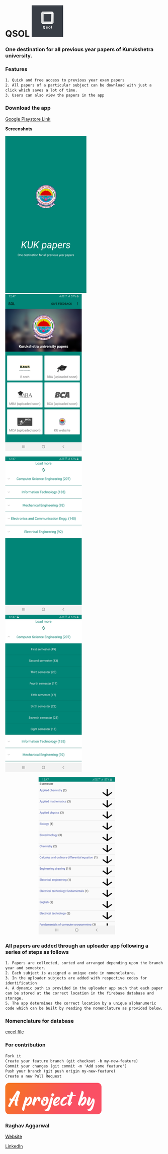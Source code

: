 # QSOL  <img src="/Screenshots/logo.png" height="100">

### One destination for all previous year papers of Kurukshetra university.


### Features
```Plain
1. Quick and free access to previous year exam papers
2. All papers of a particular subject can be download with just a click which saves a lot of time.
3. Users can also view the papers in the app

```


### Download the app
[Google Playstore Link](https://play.google.com/store/apps/details?id=com.application.kurukshetrauniversitypapers )


**Screenshots**

<img src="/Screenshots/Splashscreen.jpg" height="500"> &nbsp;&nbsp;&nbsp;&nbsp;&nbsp;&nbsp;&nbsp;&nbsp;&nbsp;&nbsp;&nbsp;&nbsp;&nbsp;&nbsp;&nbsp;&nbsp;&nbsp;&nbsp;&nbsp;&nbsp; <img src="/Screenshots/Dashboard.jpg" height="500">

<img src="/Screenshots/Expendablelist.jpg" height="500">  &nbsp;&nbsp;&nbsp;&nbsp;&nbsp;&nbsp;&nbsp;&nbsp;&nbsp;&nbsp;&nbsp;&nbsp;&nbsp;&nbsp;&nbsp;&nbsp;&nbsp;&nbsp;&nbsp;&nbsp;&nbsp;&nbsp;&nbsp;<img src="/Screenshots/expanded.jpg" height="500">

 &nbsp;&nbsp;&nbsp;&nbsp;&nbsp;&nbsp;&nbsp;&nbsp;&nbsp;&nbsp;&nbsp;&nbsp;&nbsp;&nbsp;&nbsp;&nbsp;&nbsp;&nbsp;&nbsp;&nbsp;&nbsp;&nbsp;&nbsp;&nbsp;&nbsp;&nbsp; <img src="/Screenshots/subjectlsit.jpg" height="500">





### All papers are added through an uploader app following a series of steps as follows

```Plain
1. Papers are collected, sorted and arranged depending upon the branch year and semester.
2. Each subject is assigned a unique code in nomenclature.
3. In the uploader subjects are added with respective codes for identification
4. A dynamic path is provided in the uploader app such that each paper can be stored at the correct location in the firebase database and storage.
5. The app determines the correct location by a unique alphanumeric code which can be built by reading the nomenclature as provided below.

```

### Nomenclature for database

[excel file](Nomenclature)


### For contribution
```
Fork it
Create your feature branch (git checkout -b my-new-feature)
Commit your changes (git commit -m 'Add some feature')
Push your branch (git push origin my-new-feature)
Create a new Pull Request
```


<img src="/Screenshots/gitone.png" height="100">

### Raghav Aggarwal

[Website](https://elegant-bassi-f1c949.netlify.app/ )

[LinkedIn](https://www.linkedin.com/in/raghav-aggarwal-74b873143/)
